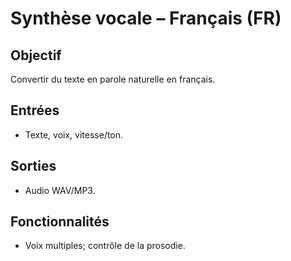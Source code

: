 # Synthèse vocale – Français (FR)

## Objectif
Convertir du texte en parole naturelle en français.

## Entrées
- Texte, voix, vitesse/ton.

## Sorties
- Audio WAV/MP3.

## Fonctionnalités
- Voix multiples; contrôle de la prosodie.
